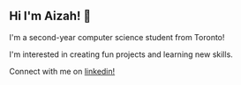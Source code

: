 ## Hi I'm Aizah! 👋


I'm a second-year computer science student from Toronto!

I'm interested in creating fun projects and learning new skills.

Connect with me on [linkedin!](https://www.linkedin.com/in/aizah-sadiq-431276278/)

<!--
**aizahs/aizahs** is a ✨ _special_ ✨ repository because its `README.md` (this file) appears on your GitHub profile.

Here are some ideas to get you started:

- 🔭 I’m currently working on ...
- 🌱 I’m currently learning ...
- 👯 I’m looking to collaborate on ...
- 🤔 I’m looking for help with ...
- 💬 Ask me about ...
- 📫 How to reach me: ...
- 😄 Pronouns: ...
- ⚡ Fun fact: ...
-->
